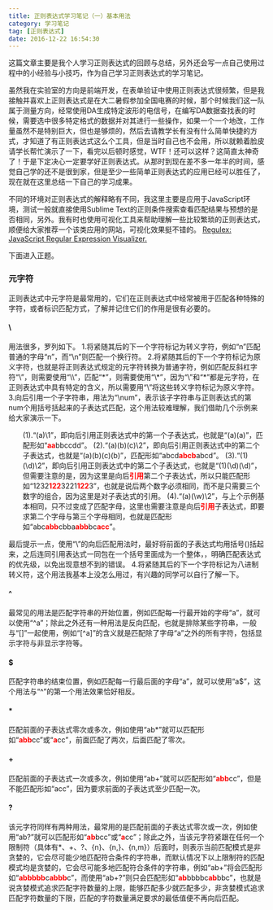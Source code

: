 ```yaml
---
title: 正则表达式学习笔记（一）基本用法
category: 学习笔记
tag: [正则表达式]
date: 2016-12-22 16:54:30
---
```


这篇文章主要是我个人学习正则表达式的回顾与总结，另外还会写一点自己使用过程中的小经验与小技巧，作为自己学习正则表达式的学习笔记。<!--more-->

虽然我在实验室的方向是前端开发，在表单验证中使用正则表达式很频繁，但是我接触并喜欢上正则表达式是在大二暑假参加全国电赛的时候，那个时候我们这一队属于测量方向，经常使用DA生成特定波形的电信号，在编写DA数据查找表的时候，需要选中很多特定格式的数据并对其进行一些操作，如果一个一个地改，工作量虽然不是特别巨大，但也是够烦的，然后去请教学长有没有什么简单快捷的方式，才知道了有正则表达式这么个工具，但是当时自己也不会用，所以就赖着脸皮请学长帮忙演示了一下，看完以后顿时感觉，WTF！还可以这样？这简直太神奇了！于是下定决心一定要学好正则表达式。从那时到现在差不多一年半的时间，感觉自己学的还不是很到家，但是至少一些简单正则表达式的应用已经可以胜任了，现在就在这里总结一下自己的学习成果。

不同的环境对正则表达式的解释略有不同，我这里主要是应用于JavaScript环境，测试一般就直接使用Sublime Text的正则条件搜索查看匹配结果与预想的是否相同，另外。我有时也使用可视化工具来帮助理解一些比较繁琐的正则表达式，顺便给大家推荐一个该类应用的网站，可视化效果挺不错的。
[Regulex: JavaScript Regular Expression Visualizer.](https://jex.im/regulex/)

下面进入正题。

### 元字符
正则表达式中元字符是最常用的，它们在正则表达式中经常被用于匹配各种特殊的字符，或者标识匹配方式，了解并记住它们的作用是很有必要的。

#### \
用法很多，罗列如下。
1.将紧随其后的下一个字符标记为转义字符，例如“n”匹配普通的字母“n”，而“\n”则匹配一个换行符。
2.将紧随其后的下一个字符标记为原义字符，也就是将正则表达式规定的元字符转换为普通字符，例如匹配反斜杠字符“\”，则需要使用“\\\\”，匹配“\*”，则需要使用“\\\*”，因为“\”和“\*”都是元字符，在正则表达式中具有特定的含义，所以需要用“\”将这些转义字符标记为原义字符。
3.向后引用一个子字符串，用法为“\num”，表示该子字符串与正则表达式的第num个用括号括起来的子表达式匹配，这个用法较难理解，我们借助几个示例来给大家演示一下。
<p style="padding-left: 2em">(1).“(a)\1”，即向后引用正则表达式中的第一个子表达式，也就是“(a)(a)”，匹配形如“<span style="color: red; font-weight: bold">aa</span>bbccdd”。
(2).“(a)(b)(c)\2”，即向后引用正则表达式中的第二个子表达式，也就是“(a)(b)(c)(b)”，匹配形如“abcd<span style="color: red; font-weight: bold">abcb</span>abcd”。
(3).“(1)(\d)\2”，即向后引用正则表达式中的第二个子表达式，也就是“(1)(\d)(\d)”，但需要注意的是，因为这里是向后<span style="color: red; font-weight: bold">引用</span>第二个子表达式，所以只能匹配形如“1232<span style="color: red; font-weight: bold">122</span>3221<span style="color: red; font-weight: bold">122</span>3”，也就是说后两个数字必须相同，而不是只需要三个数字的组合，因为这里是对子表达式的引用。
(4).“(a)(\w)\2”，与上个示例基本相同，只不过变成了匹配字母，这里也需要注意是向后<span style="color: red; font-weight: bold">引用</span>子表达式，即要求第二个字母与第三个字母相同，也就是匹配形如“abc<span style="color: red; font-weight: bold">abb</span>cbba<span style="color: red; font-weight: bold">abb</span>bc<span style="color: red; font-weight: bold">acc</span>”。</p>

最后提示一点，使用“\”的向后匹配用法时，最好将前面的子表达式均用括号()括起来，之后连同引用表达式一同包在一个括号里面成为一个整体，，明确匹配表达式的优先级，以免出现意想不到的错误。
4.将紧随其后的下一个字符标记为八进制转义符，这个用法我基本上没怎么用过，有兴趣的同学可以自行了解一下。

#### ^
最常见的用法是匹配字符串的开始位置，例如匹配每一行最开始的字母“a”，就可以使用“^a”；除此之外还有一种用法是反向匹配，也就是排除某些字符串，一般与“[]”一起使用，例如“[^a]”的含义就是匹配除了字母“a”之外的所有字符，包括显示字符与非显示字符等。

#### $
匹配字符串的结束位置，例如匹配每一行最后面的字母“a”，就可以使用“a$”，这个用法与“^”的第一个用法效果恰好相反。

#### *
匹配前面的子表达式零次或多次，例如使用“ab*”就可以匹配形如“<span style="color: red; font-weight: bold">abb</span>cc”或“<span style="color: red; font-weight: bold">a</span>cc”，前面匹配了两次，后面匹配了零次。

#### +
匹配前面的子表达式一次或多次，例如使用“ab+”就可以匹配形如“<span style="color: red; font-weight: bold">abb</span>cc”，但是不能匹配形如“acc”，因为要求前面的子表达式至少匹配一次。

#### ?
该元字符同样有两种用法，最常用的是匹配前面的子表达式零次或一次，例如使用“ab?”就可以匹配形如“<span style="color: red; font-weight: bold">ab</span>bcc”或“<span style="color: red; font-weight: bold">a</span>cc”；除此之外，当该元字符紧跟在任何一个限制符（具体有*、+、?、{n}、{n,}、{n,m}）后面时，则表示当前匹配模式是非贪婪的，它会尽可能少地匹配符合条件的字符串，而默认情况下以上限制符的匹配模式均是贪婪的，它会尽可能多地匹配符合条件的字符串，例如“ab+”将会匹配形如“<span style="color: red; font-weight: bold">abbbbb</span>c<span style="color: red; font-weight: bold">abbb</span>c”，而使用“ab+?”则只会匹配形如“<span style="color: red; font-weight: bold">ab</span>bbbbc<span style="color: red; font-weight: bold">ab</span>bbc”，也就是说贪婪模式追求匹配字符数量的上限，能够匹配多少就匹配多少，非贪婪模式追求匹配字符数量的下限，匹配的字符数量满足要求的最低值便不再向后匹配。
